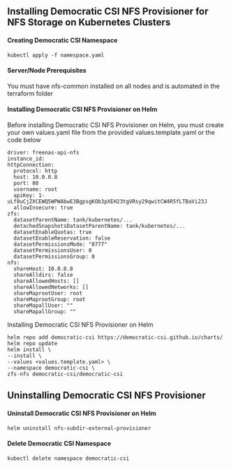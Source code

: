 ## Installing Democratic CSI NFS Provisioner for NFS Storage on Kubernetes Clusters

#### Creating Democratic CSI Namespace
```
kubectl apply -f namespace.yaml
```

#### Server/Node Prerequisites

You must have nfs-common installed on all nodes and is automated in the terraform folder

#### Installing Democratic CSI NFS Provisioner on Helm

Before installing Democratic CSI NFS Provisioner on Helm, you must create your own values.yaml file from the provided values.template.yaml or the code below
```
driver: freenas-api-nfs
instance_id:
httpConnection:
  protocol: http
  host: 10.0.0.8
  port: 80
  username: root
  apiKey: 1-uLf8uCjZXCEWQ5WPWAbwE3BgpsgKOb3pXEH23tgVRsy29qwitCW4R5fLTBaVi23J
  allowInsecure: true
zfs:
  datasetParentName: tank/kubernetes/...
  detachedSnapshotsDatasetParentName: tank/kubernetes/...
  datasetEnableQuotas: true
  datasetEnableReservation: false
  datasetPermissionsMode: "0777"
  datasetPermissionsUser: 0
  datasetPermissionsGroup: 0
nfs:
  shareHost: 10.0.0.8
  shareAlldirs: false
  shareAllowedHosts: []
  shareAllowedNetworks: []
  shareMaprootUser: root
  shareMaprootGroup: root
  shareMapallUser: ""
  shareMapallGroup: ""
```

Installing Democratic CSI NFS Provisioner on Helm
```
helm repo add democratic-csi https://democratic-csi.github.io/charts/
helm repo update
helm install \
--install \
--values <values.template.yaml> \
--namespace democratic-csi \
zfs-nfs democratic-csi/democratic-csi
```

## Uninstalling Democratic CSI NFS Provisioner

#### Uninstall Democratic CSI NFS Provisioner on Helm
```
helm uninstall nfs-subdir-external-provisioner
```

#### Delete Democratic CSI Namespace
```
kubectl delete namespace democratic-csi
```
